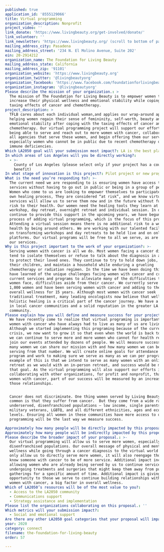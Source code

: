 ```yaml
---
published: true
application_id: '8555129066'
title: Virtual programming
organization_description: Nonprofit
project_video: ''
link_donate: 'https://www.livingbeauty.org/get-involved/donate/'
link_volunteer: ''
link_newsletter: 'https://www.livingbeauty.org/ (scroll to bottom of page)'
mailing_address_city: Pasadena
mailing_address_street: '234 N. El Molino Avenue, Suite 202'
ein: 20-2914212
organization_name: The Foundation for Living Beauty
mailing_address_state: California
mailing_address_zip: '91101'
organization_website: 'https://www.livingbeauty.org'
organization_twitter: '@livingbeautyorg'
organization_facebook: 'https://www.facebook.com/foundationforlivingbeauty/'
organization_instagram: '@livingbeautyorg'
Please describe the mission of your organization.: >
  The mission of The Foundation for Living Beauty is to empower women to
  increase their physical wellness and emotional stability while coping with the
  taxing effects of cancer and chemotherapy.
project_description: >
  TFLB cares about each individual woman,and applies our wrap-around approach to
  helping women regain their sense of femininity, self-worth, beauty and
  emotional stability after coping with the taxing effects of cancer and
  chemotherapy. Our virtual programming project will support our efforts in
  being able to serve and reach out to more women with cancer, collaborate with
  all agencies that serve these women, and begin offering them our services,
  especially women who cannot be in public due to recent chemotherapy or current
  immune deficiencies. 
Which LA2050 goal will your submission most impact?: LA is the best place to CONNECT
In which areas of Los Angeles will you be directly working?:
  - >-
    County of Los Angeles (please select only if your project has a countywide
    benefit)
In what stage of innovation is this project?: Pilot project or new program (testing or implementing a new idea)
What is the need you’re responding to?: >-
  The current need we are responding to is ensuring women have access to our
  services without having to go out in public or being in a group of people.
  Women who come to us are looking to empower themselves to participate in their
  own healing process, They are considered “at risk”, and we know virtual
  services will allow us to serve them now and in the future without further
  risk to their health. Our women need the healing tools they learn at every
  workshop, day retreat, overnight retreat and individual session. In order to
  continue to provide this support in the upcoming years, we have begun the
  process of adding virtual programming, which is the focus of this proposal.
  Attending a virtual session means there is no additional risk to a woman’s
  health by being around others. We are working with our talented facilitators
  on transforming workshops and day retreats to be held live and on online
  platforms. Our virtual programs will be free to all we serve, as are all of
  our services. 
Why is this project important to the work of your organization?: >-
  Serving women with cancer is all we do. Most women facing a cancer diagnosis
  tend to isolate themselves or refuse to talk about the diagnosis in an effort
  to protect their loved ones. They continue to try to hold down jobs, mother
  their children, and maintain a household while enduring a grueling
  chemotherapy or radiation regimen. In the time we have been doing this work we
  have learned of the unique challenges facing women with cancer and created our
  current services and programs to alleviate many of the difficulties these
  women face, difficulties aside from their cancer. We currently serve almost
  1,000 women and have been serving women with cancer and adding to their
  overall wellness for 15 years. Although most women with cancer seek
  traditional treatment, many leading oncologists now believe that wellness and
  holistic healing is a critical part of the cancer journey. We have a respect
  in local cancer communities and a solid reputation in the greater LA County
  community. 
Please explain how you will define and measure success for your project.: >+
  We have recently come to realize that virtual programing is important to many
  women with cancer who have always had to live as many of us are living now.
  Although we started implementing this programing because of the current
  crisis, we now want to grow it so that even when the world is back to normal
  we can continue to serve more and more women who cannot for health reasons
  join our events attended by dozens of people. We will measure success by how
  many women we can share our mission with and how many women we can begin
  serving from that number. We will create online goals for attendance of each
  program and work to making sure we serve as many as we can per program. An
  example of this is that we intend to serve as many women with an online
  retreat as we would with an in-person retreat, and success would be meeting
  that goal. As the virtual programming will also support our efforts in
  collaborating with other organizations, for profit and nonprofit, that serve
  women with cancer, part of our success will be measured by an increase in
  those relationships. 


  Cancer does not discriminate. One thing women served by Living Beauty have in
  common is that they suffer from cancer.  But they come from a wide range of
  underserved, disenfranchised populations – low income, single parents,
  military veterans, LGBTQ, and all different ethnicities, ages and economic
  levels. Ensuring all women in these communities have more access to our
  programming will be the last way we measure success. 

Approximately how many people will be directly impacted by this proposal?: '250'
Approximately how many people will be indirectly impacted by this proposal?: '2500'
Please describe the broader impact of your proposal.: >-
  Our virtual programming will allow us to serve more women, especially those in
  disenfranchised populations. Our overall message of physical and mental
  wellness while going through a cancer diagnosis to the virtual world will not
  only allow us to directly serve more women, it will also reengage those who
  know someone with cancer to be of more service. Additional impact includes
  allowing women who are already being served by us to continue services while
  undergoing treatments and surgeries that might keep them away from public
  gatherings for a specific amount of time. Additional impact is giving an
  opportunity to those we serve to continue building relationships with other
  women with cancer, a big factor in overall wellness.
Which of LA2050’s resources will be of the most value to you?:
  - Access to the LA2050 community
  - Communications support
  - Strategy assistance and implementation
Please list the organizations collaborating on this proposal.: ''
Which metrics will your submission impact?:
  - Social and emotional support
Are there any other LA2050 goal categories that your proposal will impact?: []
year: 2020
category: connect
filename: the-foundation-for-living-beauty
order: 57

---
```

